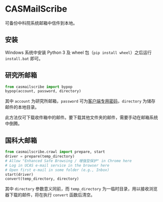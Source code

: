 # CASMailScribe

可备份中科院系统邮箱中信件到本地。

## 安装

Windows 系统中安装 Python 3 及 wheel 包（`pip install wheel`）之后运行 `install.bat` 即可。

## 研究所邮箱

```python
from casmailscribe import bypop
bypop(account, password, directory)
```
其中 `account` 为研究所邮箱，`password` 可为[客户端专用密码](https://help.cstnet.cn/redianwenti/zhuanyongmima.html)，`directory` 为储存邮件的本地目录。

此方法仅可下载收件箱中的邮件。要下载其他文件夹的邮件，需要手动在邮箱系统中倒腾。

## 国科大邮箱

```python
from casmailscribe.crawl import prepare, start
driver = prepare(temp_directory)
# Allow "Enhanced Safe Browsing / 增强型保护" in Chrome here
# Log in UCAS e-mail service in the browser here
# Open first e-mail in some folder (e.g., Inbox)
start(driver)
convert(temp_directory, directory)
```
其中 `directory` 参数意义同前，而 `temp_directory` 为一临时目录，用以接收浏览器下载的邮件，将在执行 `convert` 函数后清空。
